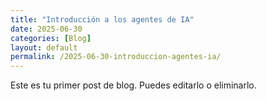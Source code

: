 ```yaml
---
title: "Introducción a los agentes de IA"
date: 2025-06-30
categories: [Blog]
layout: default
permalink: /2025-06-30-introduccion-agentes-ia/
---
```


Este es tu primer post de blog. Puedes editarlo o eliminarlo.

